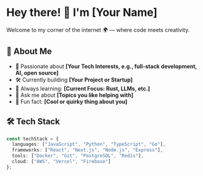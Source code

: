 # Hey there! 👋 I'm [Your Name]

Welcome to my corner of the internet 🌍 — where code meets creativity.

## 🚀 About Me

- 🧠 Passionate about **[Your Tech Interests, e.g., full-stack development, AI, open source]**
- 🛠 Currently building **[Your Project or Startup]**
- 🌱 Always learning: **[Current Focus: Rust, LLMs, etc.]**
- 💬 Ask me about **[Topics you like helping with]**
- 🧩 Fun fact: **[Cool or quirky thing about you]**

## 🛠 Tech Stack

```ts
const techStack = {
  languages: ["JavaScript", "Python", "TypeScript", "Go"],
  frameworks: ["React", "Next.js", "Node.js", "Express"],
  tools: ["Docker", "Git", "PostgreSQL", "Redis"],
  cloud: ["AWS", "Vercel", "Firebase"]
};
